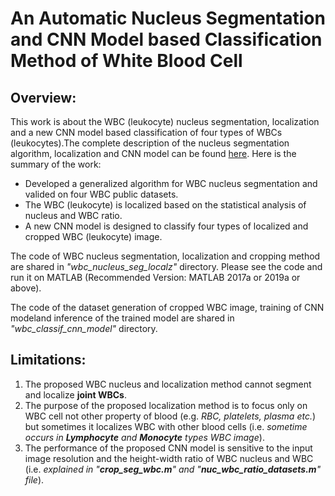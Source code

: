 # An Automatic Nucleus Segmentation and CNN Model based Classification Method of White Blood Cell
## **Overview:**
This work is about the WBC (leukocyte) nucleus segmentation, localization and a new CNN model based classification of four types of WBCs (leukocytes).The complete description of the nucleus segmentation algorithm, localization and CNN model can be found [here](https://www.sciencedirect.com/science/article/abs/pii/S0957417420300373 "An Automatic Nucleus Segmentation and CNN Model based Classification Method of White Blood Cell"). Here is the summary of the work:
* Developed a generalized algorithm for WBC nucleus segmentation and valided on four WBC public datasets.
* The WBC (leukocyte) is localized based on the statistical analysis of nucleus and WBC ratio.
* A new CNN model is designed to classify four types of localized and cropped WBC (leukocyte) image.


The code of WBC nucleus segmentation, localization and cropping method are shared in *"wbc_nucleus_seg_localz"* directory. Please see the code and run it on MATLAB (Recommended Version: MATLAB 2017a or 2019a or above).

The code of the dataset generation of cropped WBC image, training of CNN modeland inference of the trained model are shared in *"wbc_classif_cnn_model"* directory.

## **Limitations:**
1. The proposed WBC nucleus and localization method cannot segment and localize __joint WBCs__.
2. The purpose of the proposed localization method is to focus only on WBC cell not other property of blood (e.g. *RBC, platelets, plasma etc.*) but sometimes it localizes WBC with other blood cells (i.e. *sometime occurs in __Lymphocyte__ and __Monocyte__ types WBC image*).
3. The performance of the proposed CNN model is sensitive to the input image resolution and the height-width ratio of WBC nucleus and WBC (i.e. *explained in "__crop_seg_wbc.m__" and "__nuc_wbc_ratio_datasets.m__" file*).